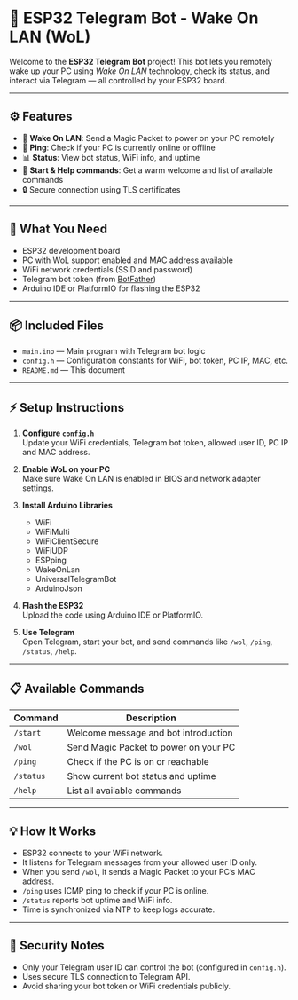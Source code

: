 # 🚀 ESP32 Telegram Bot - Wake On LAN (WoL)

Welcome to the **ESP32 Telegram Bot** project! This bot lets you remotely wake up your PC using *Wake On LAN* technology, check its status, and interact via Telegram — all controlled by your ESP32 board.

---

## ⚙️ Features

- 🔌 **Wake On LAN**: Send a Magic Packet to power on your PC remotely  
- 📡 **Ping**: Check if your PC is currently online or offline  
- 📊 **Status**: View bot status, WiFi info, and uptime  
- 👋 **Start & Help commands**: Get a warm welcome and list of available commands  
- 🔒 Secure connection using TLS certificates  

---

## 🧰 What You Need

- ESP32 development board  
- PC with WoL support enabled and MAC address available  
- WiFi network credentials (SSID and password)  
- Telegram bot token (from [BotFather](https://t.me/BotFather))  
- Arduino IDE or PlatformIO for flashing the ESP32

---

## 📦 Included Files

- `main.ino` — Main program with Telegram bot logic  
- `config.h` — Configuration constants for WiFi, bot token, PC IP, MAC, etc.  
- `README.md` — This document  

---

## ⚡ Setup Instructions

1. **Configure `config.h`**  
   Update your WiFi credentials, Telegram bot token, allowed user ID, PC IP and MAC address.

2. **Enable WoL on your PC**  
   Make sure Wake On LAN is enabled in BIOS and network adapter settings.

3. **Install Arduino Libraries**  
   - WiFi  
   - WiFiMulti  
   - WiFiClientSecure  
   - WiFiUDP  
   - ESPping  
   - WakeOnLan  
   - UniversalTelegramBot  
   - ArduinoJson  

4. **Flash the ESP32**  
   Upload the code using Arduino IDE or PlatformIO.

5. **Use Telegram**  
   Open Telegram, start your bot, and send commands like `/wol`, `/ping`, `/status`, `/help`.

---

## 📋 Available Commands

| Command  | Description                             |
| -------- | --------------------------------------- |
| `/start` | Welcome message and bot introduction |
| `/wol`   | Send Magic Packet to power on your PC |
| `/ping`  | Check if the PC is on or reachable |
| `/status`| Show current bot status and uptime |
| `/help`  | List all available commands |

---

## 💡 How It Works

- ESP32 connects to your WiFi network.  
- It listens for Telegram messages from your allowed user ID only.  
- When you send `/wol`, it sends a Magic Packet to your PC’s MAC address.  
- `/ping` uses ICMP ping to check if your PC is online.  
- `/status` reports bot uptime and WiFi info.  
- Time is synchronized via NTP to keep logs accurate.

---

## 🔐 Security Notes

- Only your Telegram user ID can control the bot (configured in `config.h`).  
- Uses secure TLS connection to Telegram API.  
- Avoid sharing your bot token or WiFi credentials publicly.
